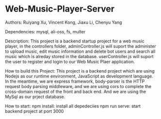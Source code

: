 # Web-Music-Player-Server
Authors: Ruiyang Xu, Vincent Kong, Jiaxu Li, Chenyu Yang

Dependencies: mysql, ali-oss, fs, multer

Description: This project is a backend startup project for a web music player, in the controllers folder, 
adminController.js will suport the administer to upload music, edit music information and delete bot users and search all music which is alreday stored in the database.
userController.js will suport the user to register and login to our Web Music Plaer application.

How to build this Project: This project is a backend project which are using Nodejs as our runtime environment, JavaScript as development language. 
In the meantime, we are express framework, body-parser is the HTTP request body parsing middleware, and we are using cors to complete the cross-domain request of the front and back end. 
And we are using the MySql as our prject database.

How to start: 
npm install: install all depedeciies
npm run serve: start backend project at port 3000
